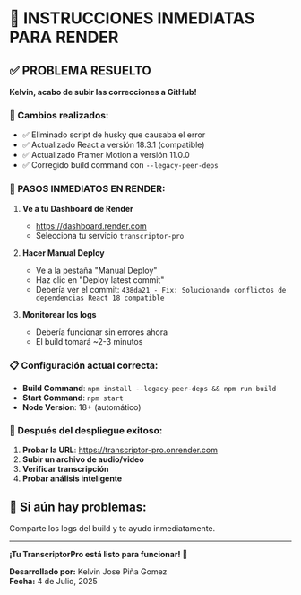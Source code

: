 # 🚀 INSTRUCCIONES INMEDIATAS PARA RENDER

## ✅ PROBLEMA RESUELTO

**Kelvin, acabo de subir las correcciones a GitHub!**

### 🔧 Cambios realizados:
- ✅ Eliminado script de husky que causaba el error
- ✅ Actualizado React a versión 18.3.1 (compatible)
- ✅ Actualizado Framer Motion a versión 11.0.0
- ✅ Corregido build command con `--legacy-peer-deps`

### 🎯 PASOS INMEDIATOS EN RENDER:

1. **Ve a tu Dashboard de Render**
   - https://dashboard.render.com
   - Selecciona tu servicio `transcriptor-pro`

2. **Hacer Manual Deploy**
   - Ve a la pestaña "Manual Deploy"
   - Haz clic en "Deploy latest commit"
   - Debería ver el commit: `438da21 - Fix: Solucionando conflictos de dependencias React 18 compatible`

3. **Monitorear los logs**
   - Debería funcionar sin errores ahora
   - El build tomará ~2-3 minutos

### 📋 Configuración actual correcta:

- **Build Command**: `npm install --legacy-peer-deps && npm run build`
- **Start Command**: `npm start`
- **Node Version**: 18+ (automático)

### 🎉 Después del despliegue exitoso:

1. **Probar la URL**: https://transcriptor-pro.onrender.com
2. **Subir un archivo de audio/video**
3. **Verificar transcripción**
4. **Probar análisis inteligente**

## 🚨 Si aún hay problemas:

Comparte los logs del build y te ayudo inmediatamente.

---

**¡Tu TranscriptorPro está listo para funcionar! 🚀**

**Desarrollado por:** Kelvin Jose Piña Gomez  
**Fecha:** 4 de Julio, 2025
